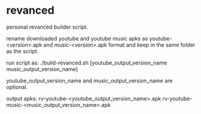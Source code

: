 # revanced
personal revanced builder script.

rename downloaded youtube and youtube music apks as youtube-<_version_>.apk 
  and music-<_version_>.apk format and keep in the same folder as the script.

run script as:
./build-revanced.sh [youtube_output_version_name music_output_version_name]

youtube_output_version_name and music_output_version_name are optional.

output apks:
rv-youtube-<youtube_output_version_name>.apk
rv-youtube-music-<music_output_version_name>.apk
